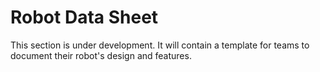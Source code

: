 # Robot Data Sheet

This section is under development. It will contain a template for teams to document their robot's design and features.
